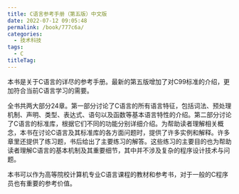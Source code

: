 ```yaml
---
title: C语言参考手册（第五版）中文版
date: 2022-07-12 09:05:48
permalink: /book/777c6a/
categories:
  - 技术科技
tags:
  - C
titleTag: 
---
```


本书是关于C语言的详尽的参考手册。最新的第五版增加了对C99标准的介绍，更加符合当前C语言学习的需要。

全书共两大部分24章。第一部分讨论了C语言的所有语言特征，包括词法、预处理机制、声明、类型、表达式、语句以及函数等基本语言特性的介绍。第二部分讨论了C语言的标准库，根据它们不同的功能分别详细介绍。为帮助读者理解相关概念，本书在讨论C语言及其标准库的各方面问题时，提供了许多实例和解释。许多章里还提供了练习题，书后给出了主要练习的解答。这些练习的主要目的也为帮助读者理解C语言的基本机制及其重要细节，其中并不涉及复杂的程序设计技术与问题。

本书可以作为高等院校计算机专业C语言课程的教材和参考书，对于一般的C程序员也有重要的参考价值。

<!-- more -->

<BookShelf
album="https://cdn.staticaly.com/gh/jonsam-ng/image-hosting@master/oxygen-space/image.4gy88xgy4mq0.png"
:pages="422"
link="https://www.aliyundrive.com/s/6asqzgVKoSZ"
douban="https://book.douban.com/subject/1108911/"
author="Samuel P. Harbison III / Guy L. Steele Jr."
publisher="机械工业出版社"
intro="全书共两大部分24章。第一部分讨论了C语言的所有语言特征，包括词法、预处理机制、声明、类型、表达式、语句以及函数等基本语言特性的介绍。第二部分讨论了C语言的标准库，根据它们不同的功能分别详细介绍。"
lang="中文"
/>
